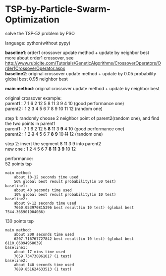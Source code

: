 # TSP-by-Particle-Swarm-Optimization
solve the TSP-52 problem by PSO
  
language: python(without pypy)  
  
**baseline1**: order1 crossover update method + update by neighbor best  
more about order1 crossover, see http://www.rubicite.com/Tutorials/GeneticAlgorithms/CrossoverOperators/Order1CrossoverOperator.aspx  
**baseline2**: original crossover update method + update by 0.05 probability global best 0.95 neighbor best
  
**main method**: original crossover update method + update by neighbor best  
  
original crossover example:  
parent1 : 7 1 6 2 12 5 8 11 3 9 4 10  (good performance one)  
parent2 : 1 2 3 4 5 6 7 8 9 10 11 12  (random one)  
  
step 1: randomly choose 2 neighbor point of parent2(random one), and find the two points in parent1  
parent1 : 7 1 6 2 12 5 **8** 11 3 **9** 4 10  (good performance one)  
parent2 : 1 2 <del>3</del> 4 5 6 7 **8** **9** 10 <del>11</del> 12  (random one)  
  
step 2: insert the segment 8 11 3 9 into parent2  
new one : 1 2 4 5 6 7 **8** **11** **3** **9** 10 12  
  
  
performance:  
52 points tsp  

    main method:  
        about 10-12 seconds time used  
        56% global best result probability(in 50 test)  
    baseline1:  
        about 40 seconds time used  
        10% global best result probability(in 10 test)  
    baseline2:  
        about 9-12 seconds time used  
        7660.053970815396 best result(in 10 test) (global best 7544.365901904086)  
        
130 points tsp  

    main method:  
        about 200 seconds time used  
        6207.716767727842 best result(in 10 test) (global best 6110.86094968039)  
    baseline1:  
        about 17 mins time used  
        7059.734730861017 (1 test)  
    baseline2:  
        about 140 seconds time used  
        7889.851624633513 (1 test)  

